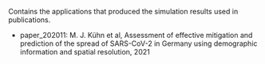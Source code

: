 Contains the applications that produced the simulation results used in publications.

- paper_202011: M. J. Kühn et al, Assessment of effective mitigation and prediction of the spread of SARS-CoV-2 in Germany using demographic information and spatial resolution, 2021